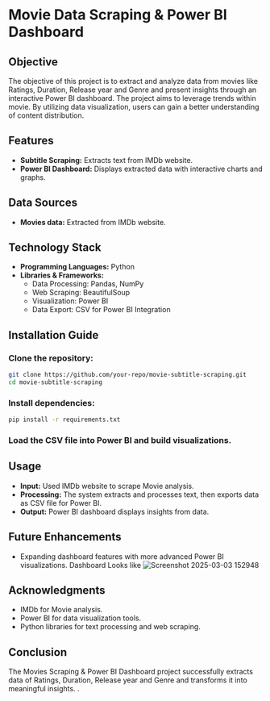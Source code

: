 # Movie Data Scraping & Power BI Dashboard

## Objective
The objective of this project is to extract and analyze data from movies like Ratings, Duration, Release year and Genre and present insights through an interactive Power BI dashboard. The project aims to leverage trends within movie. By utilizing data visualization, users can gain a better understanding of content distribution.

## Features
- **Subtitle Scraping:** Extracts text from IMDb website.
- **Power BI Dashboard:** Displays extracted data with interactive charts and graphs.

## Data Sources
- **Movies data:** Extracted from IMDb website.

## Technology Stack
- **Programming Languages:** Python
- **Libraries & Frameworks:**
  - Data Processing: Pandas, NumPy
  - Web Scraping: BeautifulSoup
  - Visualization: Power BI
  - Data Export: CSV for Power BI Integration

## Installation Guide
### Clone the repository:
```sh
git clone https://github.com/your-repo/movie-subtitle-scraping.git
cd movie-subtitle-scraping
```
### Install dependencies:
```sh
pip install -r requirements.txt
```
### Load the CSV file into Power BI and build visualizations.

## Usage
- **Input:** Used IMDb website to scrape Movie analysis.
- **Processing:** The system extracts and processes text, then exports data as CSV file  for Power BI.
- **Output:** Power BI dashboard displays insights from data.


## Future Enhancements
- Expanding dashboard features with more advanced Power BI visualizations.
Dashboard Looks like ![Screenshot 2025-03-03 152948](https://github.com/user-attachments/assets/a6fa488d-32f1-43b3-9503-2909f1c22cd1)


## Acknowledgments
- IMDb for Movie analysis.
- Power BI for data visualization tools.
- Python libraries for text processing and web scraping.


## Conclusion
The Movies Scraping & Power BI Dashboard project successfully extracts data of Ratings, Duration, Release year and Genre  and transforms it into meaningful insights. 
.

